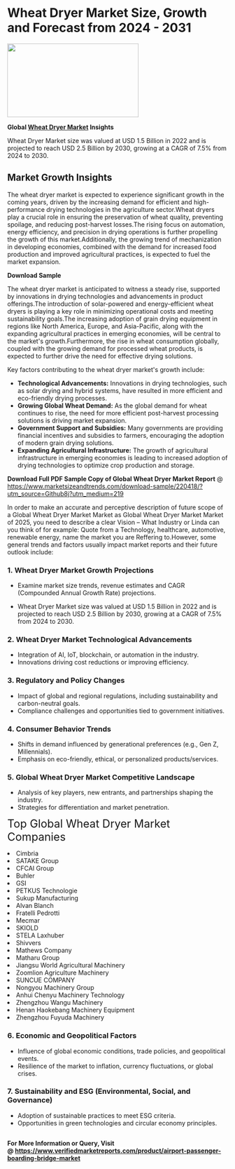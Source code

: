 <H1>Wheat Dryer Market Size, Growth and Forecast from 2024 - 2031</H1><img class="aligncenter size-medium wp-image-584254" src="https://thirdeyenews.in/wp-content/uploads/2024/09/Global-Market-Research-300x168.jpeg" alt="" width="300" height="168" /><p><strong>Global&nbsp;<a href="https://www.marketsizeandtrends.com/download-sample/220418/?utm_source=Github8j?utm_medium=219">Wheat Dryer Market</a> Insights</strong></p><p>Wheat Dryer Market size was valued at USD 1.5 Billion in 2022 and is projected to reach USD 2.5 Billion by 2030, growing at a CAGR of 7.5% from 2024 to 2030.</p><p><h2>Market Growth Insights</h2> <p>The wheat dryer market is expected to experience significant growth in the coming years, driven by the increasing demand for efficient and high-performance drying technologies in the agriculture sector.Wheat dryers play a crucial role in ensuring the preservation of wheat quality, preventing spoilage, and reducing post-harvest losses.The rising focus on automation, energy efficiency, and precision in drying operations is further propelling the growth of this market.Additionally, the growing trend of mechanization in developing economies, combined with the demand for increased food production and improved agricultural practices, is expected to fuel the market expansion.</p> <p><strong>Download Sample</strong></p> <p>The wheat dryer market is anticipated to witness a steady rise, supported by innovations in drying technologies and advancements in product offerings.The introduction of solar-powered and energy-efficient wheat dryers is playing a key role in minimizing operational costs and meeting sustainability goals.The increasing adoption of grain drying equipment in regions like North America, Europe, and Asia-Pacific, along with the expanding agricultural practices in emerging economies, will be central to the market's growth.Furthermore, the rise in wheat consumption globally, coupled with the growing demand for processed wheat products, is expected to further drive the need for effective drying solutions.</p> <p>Key factors contributing to the wheat dryer market's growth include:</p> <ul> <li><strong>Technological Advancements:</strong> Innovations in drying technologies, such as solar drying and hybrid systems, have resulted in more efficient and eco-friendly drying processes.</li> <li><strong>Growing Global Wheat Demand:</strong> As the global demand for wheat continues to rise, the need for more efficient post-harvest processing solutions is driving market expansion.</li> <li><strong>Government Support and Subsidies:</strong> Many governments are providing financial incentives and subsidies to farmers, encouraging the adoption of modern grain drying solutions.</li> <li><strong>Expanding Agricultural Infrastructure:</strong> The growth of agricultural infrastructure in emerging economies is leading to increased adoption of drying technologies to optimize crop production and storage.</li> </ul> <p><span class=""><strong>Download Full PDF Sample Copy of Global Wheat Dryer Market Report</strong> @ <a href="https://www.marketsizeandtrends.com/download-sample/220418/?utm_source=Github8j?utm_medium=219" target="_blank">https://www.marketsizeandtrends.com/download-sample/220418/?utm_source=Github8j?utm_medium=219</a></span></p><p>In order to make an accurate and perceptive description of future scope of a Global&nbsp;Wheat Dryer Market Market as Global&nbsp;Wheat Dryer Market Market of 2025, you need to describe a clear Vision &ndash; What Industry or Linda can you think of for example: Quote from a Technology, healthcare, automotive, renewable energy, name the market you are Reffering to.However, some general trends and factors usually impact market reports and their future outlook include:</p><h3>1.&nbsp;<strong>Wheat Dryer Market Growth Projections</strong></h3><ul><li>Examine market size trends, revenue estimates and CAGR (Compounded Annual Growth Rate) projections.</li><li><p>Wheat Dryer Market size was valued at USD 1.5 Billion in 2022 and is projected to reach USD 2.5 Billion by 2030, growing at a CAGR of 7.5% from 2024 to 2030.</p></li></ul><h3>2.&nbsp;<strong>Wheat Dryer Market Technological Advancements</strong></h3><ul><li>Integration of AI, IoT, blockchain, or automation in the industry.</li><li>Innovations driving cost reductions or improving efficiency.</li></ul><h3>3.&nbsp;<strong>Regulatory and Policy Changes</strong></h3><ul><li>Impact of global and regional regulations, including sustainability and carbon-neutral goals.</li><li>Compliance challenges and opportunities tied to government initiatives.</li></ul><h3>4.&nbsp;<strong>Consumer Behavior Trends</strong></h3><ul><li>Shifts in demand influenced by generational preferences (e.g., Gen Z, Millennials).</li><li>Emphasis on eco-friendly, ethical, or personalized products/services.</li></ul><h3>5.&nbsp;<strong>Global Wheat Dryer Market Competitive Landscape</strong></h3><ul><li>Analysis of key players, new entrants, and partnerships shaping the industry.</li><li>Strategies for differentiation and market penetration.</li></ul><p data-pm-slice="1 1 []"><span style="color: inherit; font-family: inherit; font-size: 25px;">Top Global Wheat Dryer Market Companies</span></p><div class="" data-test-id=""><p><li>Cimbria</li><li> SATAKE Group</li><li> CFCAI Group</li><li> Buhler</li><li> GSI</li><li> PETKUS Technologie</li><li> Sukup Manufacturing</li><li> Alvan Blanch</li><li> Fratelli Pedrotti</li><li> Mecmar</li><li> SKIOLD</li><li> STELA Laxhuber</li><li> Shivvers</li><li> Mathews Company</li><li> Matharu Group</li><li> Jiangsu World Agricultural Machinery</li><li> Zoomlion Agriculture Machinery</li><li> SUNCUE COMPANY</li><li> Nongyou Machinery Group</li><li> Anhui Chenyu Machinery Technology</li><li> Zhengzhou Wangu Machinery</li><li> Henan Haokebang Machinery Equipment</li><li> Zhengzhou Fuyuda Machinery</li></p></div><h3>6.&nbsp;<strong>Economic and Geopolitical Factors</strong></h3><ul><li>Influence of global economic conditions, trade policies, and geopolitical events.</li><li>Resilience of the market to inflation, currency fluctuations, or global crises.</li></ul><h3>7.&nbsp;<strong>Sustainability and ESG (Environmental, Social, and Governance)</strong></h3><ul><li>Adoption of sustainable practices to meet ESG criteria.</li><li>Opportunities in green technologies and circular economy principles.</li></ul><h2><strong style="font-size: 14px;">For More Information or Query, Visit @&nbsp;</strong><a style="background-color: #ffffff; font-size: 14px;" href="https://www.marketsizeandtrends.com/report/wheat-dryer-market/" target="_blank">https://www.verifiedmarketreports.com/product/airport-passenger-boarding-bridge-market</a></h2>